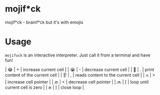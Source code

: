 # mojif\*ck
mojif\*ck - brainf\*ck but it's with emojis

Usage
=====

`mojifuck` is an interactive interpreter. Just call it from a terminal and have fun!

| 😂 | + | increase current cell             |
| 😭 | - | decrease current cell             |
| 👄 | . | print content of the current cell |
| 👂 | , | reads content to the current cell |
| 🔝 | > | increase cell pointer             |
| 🔙 | < | decrease cell pointer             |
| 🔜 | [ | loop until current cell is zero   |
| 🔚 | ] | close loop                        |
